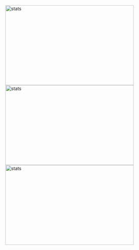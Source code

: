 <img style="vertical-align=middle; margin=0px; padding=0px" width=400px height=250px src="https://github-readme-stats.vercel.app/api?username=GustavoPimentaRibeiro&theme=react&show_icons=true&hide_border=true&count_private=true" alt="stats" />
<img style="vertical-align=middle; margin=0px; padding=0px" width=400px height=250px src="https://github-readme-streak-stats.herokuapp.com/?user=GustavoPimentaRibeiro&theme=react&hide_border=true" alt="stats" />
<img style="vertical-align=middle; margin=0px; padding=0px" width=400px height=250px src="https://github-readme-stats.vercel.app/api/top-langs/?username=GustavoPimentaRibeiro&theme=react&show_icons=true&hide_border=true&layout=compact" alt="stats" /> 
